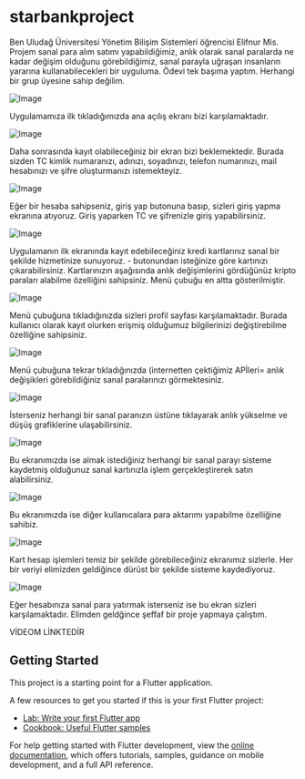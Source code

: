 # starbankproject

Ben Uludağ Üniversitesi Yönetim Bilişim Sistemleri öğrencisi Elifnur Mis. Projem sanal para alım satımı yapabildiğimiz, anlık olarak sanal paralarda ne kadar değişim olduğunu görebildiğimiz, sanal parayla uğraşan insanların yararına kullanabilecekleri bir uyguluma. Ödevi tek başıma yaptım. Herhangi bir grup üyesine sahip değilim. 

![Image](https://github.com/user-attachments/assets/6023d5cf-bfc2-4221-880d-8ad42b9a23d9)

Uygulamamıza ilk tıkladığımızda ana açılış ekranı bizi karşılamaktadır.

![Image](https://github.com/user-attachments/assets/7349a9c7-b9a8-47f8-82b4-1fac6a77c9b1)

Daha sonrasında kayıt olabileceğiniz bir ekran bizi beklemektedir. Burada sizden TC kimlik numaranızı, adınızı, soyadınızı, telefon numarınızı, mail hesabınızı ve şifre oluşturmanızı istemekteyiz. 

![Image](https://github.com/user-attachments/assets/36706844-bca3-4d96-bf7a-0b2b61d81716)

Eğer bir hesaba sahipseniz, giriş yap butonuna basıp, sizleri giriş yapma ekranına atıyoruz. Giriş yaparken TC ve şifrenizle giriş yapabilirsiniz.

![Image](https://github.com/user-attachments/assets/3d771a99-9eee-4128-881a-e332eaf85bd0)

Uygulamanın ilk ekranında kayıt edebileceğiniz kredi kartlarınız sanal bir şekilde hizmetinize sunuyoruz. - butonundan isteğinize göre kartınızı çıkarabilirsiniz. Kartlarınızın aşağısında anlık değişimlerini gördüğünüz kripto paraları alabilme özelliğini sahipsiniz. Menü çubuğu en altta gösterilmiştir.

![Image](https://github.com/user-attachments/assets/febc3496-b83c-4d83-9910-0c99d882c98b)

Menü çubuğuna tıkladığınızda sizleri profil sayfası karşılamaktadır. Burada kullanıcı olarak kayıt  olurken erişmiş olduğumuz bilgilerinizi değiştirebilme özelliğine sahipsiniz.

![Image](https://github.com/user-attachments/assets/0d677462-fb0b-4491-8ff4-658837a567dc)

 Menü çubuğuna tekrar tıkladığınızda (internetten çektiğimiz APİleri= anlık değişikleri görebildiğiniz sanal paralarınızı görmektesiniz.

![Image](https://github.com/user-attachments/assets/cc983a92-8fa7-4e54-9968-f07e973026fa)

İsterseniz herhangi bir sanal paranızın üstüne tıklayarak anlık yükselme ve düşüş grafiklerine ulaşabilirsiniz.

![Image](https://github.com/user-attachments/assets/e95dc6b1-2493-472c-a593-226db26a558e)

Bu ekranımızda ise almak istediğiniz herhangi bir sanal parayı sisteme kaydetmiş olduğunuz sanal kartınızla işlem gerçekleştirerek satın alabilirsiniz.

![Image](https://github.com/user-attachments/assets/9e4be2e1-7802-4bfd-bb72-95b249e93cc7)

Bu ekranımızda ise diğer kullanıcalara para aktarımı yapabilme özelliğine sahibiz.

![Image](https://github.com/user-attachments/assets/001d471f-a38c-4543-9d44-c50fe0d1b401)

Kart hesap işlemleri temiz bir şekilde görebileceğiniz ekranımız sizlerle. Her bir veriyi elimizden geldiğince dürüst bir şekilde sisteme kaydediyoruz.

![Image](https://github.com/user-attachments/assets/22116545-e1e1-4e91-b08d-f323c5cdd408)

Eğer hesabınıza sanal para yatırmak isterseniz ise bu ekran sizleri karşılamaktadır. Elimden geldğince şeffaf bir proje yapmaya çalıştım.



VİDEOM LİNKTEDİR
[
](https://www.youtube.com/watch?v=JodlFMazGsA)
## Getting Started

This project is a starting point for a Flutter application.

A few resources to get you started if this is your first Flutter project:

- [Lab: Write your first Flutter app](https://docs.flutter.dev/get-started/codelab)
- [Cookbook: Useful Flutter samples](https://docs.flutter.dev/cookbook)

For help getting started with Flutter development, view the
[online documentation](https://docs.flutter.dev/), which offers tutorials,
samples, guidance on mobile development, and a full API reference.
